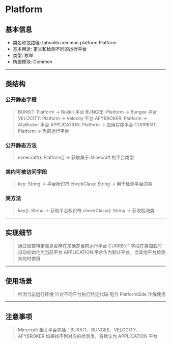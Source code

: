 # Platform
## 基本信息
- 类名和包路径: taboolib.common.platform.Platform
- 基本用途: 定义和检测不同的运行平台
- 类型: 枚举
- 所属模块: Common
---
## 类结构
### 公开静态字段
> BUKKIT: Platform -> Bukkit 平台
> BUNGEE: Platform -> Bungee 平台
> VELOCITY: Platform -> Velocity 平台
> AFYBROKER: Platform -> AfyBroker 平台
> APPLICATION: Platform -> 应用程序平台
> CURRENT: Platform -> 当前运行平台

### 公开静态方法
> minecraft(): Platform[] -> 获取属于 Minecraft 的平台类型

### 类内可被访问字段
> key: String -> 平台标识符
> checkClass: String -> 用于检测平台的类

### 类方法
> key(): String -> 获取平台标识符
> checkClass(): String -> 获取检测类
---
## 实现细节
> 通过检查特定类是否存在来确定当前运行平台
> CURRENT 字段在类加载时自动初始化为当前平台
> APPLICATION 平台作为默认平台，当其他平台检测失败时使用
---
## 使用场景
> 检测当前运行环境
> 针对不同平台执行特定代码
> 配合 PlatformSide 注解使用
---
## 注意事项
> Minecraft 相关平台包括：BUKKIT、BUNGEE、VELOCITY、AFYBROKER
> 如果找不到对应的检测类，将默认为 APPLICATION 平台